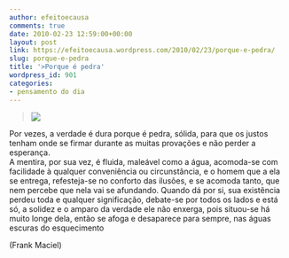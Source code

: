 ```yaml
---
author: efeitoecausa
comments: true
date: 2010-02-23 12:59:00+00:00
layout: post
link: https://efeitoecausa.wordpress.com/2010/02/23/porque-e-pedra/
slug: porque-e-pedra
title: '>Porque é pedra'
wordpress_id: 901
categories:
- pensamento do dia
---
```


>[![](http://vip.abril.com.br/cinema/uploaded_images/Titanic---DiCaprio-afundando-709267.jpg)](http://vip.abril.com.br/cinema/uploaded_images/Titanic---DiCaprio-afundando-709267.jpg)  


Por vezes, a verdade é dura porque é pedra, sólida, para que os justos  tenham onde se firmar durante as muitas provações e não perder a  esperança.  
A mentira, por sua vez, é fluida, maleável como a água,  acomoda-se com facilidade à qualquer conveniência ou circunstância, e o  homem que a ela se entrega, refesteja-se no conforto das ilusões, e se  acomoda tanto, que nem percebe que nela vai se afundando. Quando dá por  si, sua existência perdeu toda e qualquer significação, debate-se por  todos os lados e está só, a solidez e o amparo da verdade ele não  enxerga, pois situou-se há muito longe dela, então se afoga e desaparece  para sempre, nas águas escuras do esquecimento  
  
(Frank Maciel)
